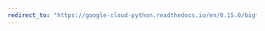 ```yaml
---
redirect_to: "https://google-cloud-python.readthedocs.io/en/0.15.0/bigtable-cluster-api.html"
---
```

